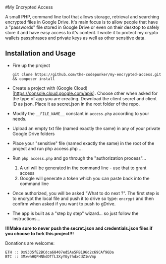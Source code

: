 #My Encrypted Access

A small PHP, command line tool that allows storage, retrieval and searching encrypted files in Google Drive.
It's main focus is to allow people that have a "passwords" file stored in Google Drive or even on their desktop to safely store it and have easy access to it's content.
I wrote it to protect my crypto wallets passphrases and private keys as well as other sensitive data.

## Installation and Usage

* Fire up the project 

	`git clone https://github.com/the-codepunker/my-encrypted-access.git && composer install`

* Create a project with (Google Cloud)[https://console.cloud.google.com/apis]. Choose other when asked for the type of app you are creating. Download the client secret and client ID as json. Place it as secret.json in the root folder of the repo.

* Modify the `__FILE_NAME__` constant in `access.php` according to your needs. 

* Upload an empty txt file (named exactly the same) in any of your private Google Drive folders

* Place your "sensitive" file (named exactly the same) in the root of the project and run php access.php ... 

* Run `php access.php` and go through the "authorization process"... 
	1. A url will be generated in the command line - use that to grant access
	2. Google will generate a token which you can paste back into the command line

* Once authorized, you will be asked "What to do next ?". The first step is to encrypt the local file and push it to drive so type: `encrypt` and then confirm when asked if you want to push to gDrive.

* The app is built as a "step by step" wizard... so just follow the instructions...

**!!!Make sure to never push the secret.json and credentials.json files if you choose to fork this project!!!**

Donations are welcome: 

	ETH :: 0x9335fE2BCdca68407ed5Ae5FB196d2c69CAf96Da
	BTC :: 3MxwhHQPHNhdDTfL3XyYGy7hdxCdZ1wVmp
